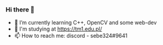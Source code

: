 ### Hi there 👋
- 🌱 I’m currently learning C++, OpenCV and some web-dev
- 🏫 I'm studying at https://tm1.edu.pl/
- 📫 How to reach me: discord - sebe324#9641
<!--
**sebe324/sebe324** is a ✨ _special_ ✨ repository because its `README.md` (this file) appears on your GitHub profile.

Here are some ideas to get you started:

- 🔭 I’m currently working on ...
- 🌱 I’m currently learning ...
- 👯 I’m looking to collaborate on ...
- 🤔 I’m looking for help with ...
- 💬 Ask me about ...
- 📫 How to reach me: ...
- 😄 Pronouns: ...
- ⚡ Fun fact: ...
-->
